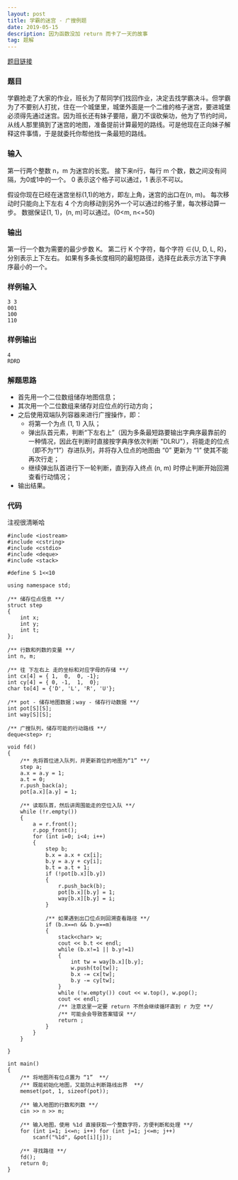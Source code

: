 ```yaml
---
layout: post
title: 学霸的迷宫 - 广搜例题
date: 2019-05-15
description: 因为函数没加 return 而卡了一天的故事
tag: 题解
---
```


[题目链接](http://47.112.31.182/problem.php?id=1087)

### 题目
学霸抢走了大家的作业，班长为了帮同学们找回作业，决定去找学霸决斗。但学霸为了不要别人打扰，住在一个城堡里，城堡外面是一个二维的格子迷宫，要进城堡必须得先通过迷宫。因为班长还有妹子要陪，磨刀不误砍柴功，他为了节约时间，从线人那里搞到了迷宫的地图，准备提前计算最短的路线。可是他现在正向妹子解释这件事情，于是就委托你帮他找一条最短的路线。

### 输入
第一行两个整数 n，m 为迷宫的长宽。
接下来n行，每行 m 个数，数之间没有间隔，为0或1中的一个。
0 表示这个格子可以通过，1 表示不可以。

假设你现在已经在迷宫坐标(1,1)的地方，即左上角，迷宫的出口在(n, m)。
每次移动时只能向上下左右 4 个方向移动到另外一个可以通过的格子里，每次移动算一步。
数据保证(1, 1)，(n, m)可以通过。(0\<m, n<=50)

### 输出
第一行一个数为需要的最少步数 K。
第二行 K 个字符，每个字符 ∈{U, D, L, R}，分别表示上下左右。
如果有多条长度相同的最短路径，选择在此表示方法下字典序最小的一个。

### 样例输入
```
3 3
001
100
110
```

### 样例输出
```
4
RDRD
```

### 解题思路
* 首先用一个二位数组储存地图信息；
* 其次用一个二位数组来储存对应位点的行动方向；
* 之后使用双端队列容器来进行广搜操作，即：
  * 将第一个为点 (1, 1) 入队；
  * 弹出队首元素，判断“下左右上”（因为多条最短路要输出字典序最靠前的一种情况，因此在判断时直接按字典序依次判断 "DLRU"），将能走的位点（即不为“1”）存进队列，并将存入位点的地图由 “0” 更新为 “1” 使其不能再次行走；
  * 继续弹出队首进行下一轮判断，直到存入终点 (n, m) 时停止判断开始回溯查看行动情况；
* 输出结果。

### 代码
注视很清晰哈
```
#include <iostream>
#include <cstring>
#include <cstdio>
#include <deque>
#include <stack>

#define S 1<<10

using namespace std;

/** 储存位点信息 **/
struct step
{
    int x;
    int y;
    int t;
};

/** 行数和列数的变量 **/
int n, m;

/** 往 下左右上 走的坐标和对应字母的存储 **/
int cx[4] = { 1,  0,  0, -1};
int cy[4] = { 0, -1,  1,  0};
char to[4] = {'D', 'L', 'R', 'U'};

/** pot - 储存地图数据；way - 储存行动数据 **/
int pot[S][S];
int way[S][S];

/** 广搜队列，储存可能的行动路线 **/
deque<step> r;

void fd()
{
    /** 先将首位进入队列，并更新首位的地图为“1” **/
    step a;
    a.x = a.y = 1;
    a.t = 0;
    r.push_back(a);
    pot[a.x][a.y] = 1;

    /** 读取队首，然后讲周围能走的空位入队 **/
    while (!r.empty())
    {
        a = r.front();
        r.pop_front();
        for (int i=0; i<4; i++)
        {
            step b;
            b.x = a.x + cx[i];
            b.y = a.y + cy[i];
            b.t = a.t + 1;
            if (!pot[b.x][b.y])
            {
                r.push_back(b);
                pot[b.x][b.y] = 1;
                way[b.x][b.y] = i;
            }

            /** 如果遇到出口位点则回溯查看路径 **/
            if (b.x==n && b.y==m)
            {
                stack<char> w;
                cout << b.t << endl;
                while (b.x!=1 || b.y!=1)
                {
                    int tw = way[b.x][b.y];
                    w.push(to[tw]);
                    b.x -= cx[tw];
                    b.y -= cy[tw];
                }
                while (!w.empty()) cout << w.top(), w.pop();
                cout << endl;
                /** 注意这里一定要 return 不然会继续循环直到 r 为空 **/
                /** 可能会会导致答案错误 **/
                return ;
            }
        }
    }

}

int main()
{
    /** 将地图所有位点置为 “1”  **/
    /** 既能初始化地图，又能防止判断路线出界  **/
    memset(pot, 1, sizeof(pot));

    /** 输入地图的行数和列数 **/
    cin >> n >> m;

    /** 输入地图，使用 %1d 直接获取一个整数字符，方便判断和处理 **/
    for (int i=1; i<=n; i++) for (int j=1; j<=m; j++)
        scanf("%1d", &pot[i][j]);

    /** 寻找路径 **/
    fd();
    return 0;
}

```
